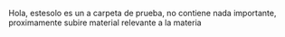 Hola,  estesolo es un a carpeta de prueba, no contiene nada importante, proximamente subire material relevante a la materia
